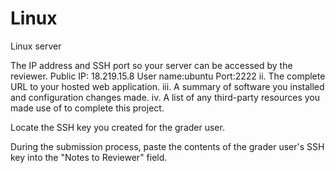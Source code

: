 # Linux
Linux server

 The IP address and SSH port so your server can be accessed by the reviewer.
  Public IP: 18.219.15.8
  User name:ubuntu
  Port:2222
ii. The complete URL to your hosted web application.
iii. A summary of software you installed and configuration changes made.
iv. A list of any third-party resources you made use of to complete this project.

Locate the SSH key you created for the grader user.

During the submission process, paste the contents of the grader user's SSH key into the "Notes to Reviewer" field.
